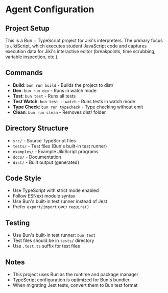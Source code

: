 # Agent Configuration

## Project Setup
This is a Bun + TypeScript project for Jiki's interpreters. The primary focus is JikiScript, which executes student JavaScript code and captures execution data for Jiki's interactive editor (breakpoints, time scrubbing, variable inspection, etc.).

## Commands
- **Build**: `bun run build` - Builds the project to dist/
- **Dev**: `bun run dev` - Runs in watch mode
- **Test**: `bun test` - Runs all tests
- **Test Watch**: `bun test --watch` - Runs tests in watch mode
- **Type Check**: `bun run typecheck` - Type checking without emit
- **Clean**: `bun run clean` - Removes dist/ folder

## Directory Structure
- `src/` - Source TypeScript files
- `tests/` - Test files (Bun's built-in test runner)
- `examples/` - Example JikiScript programs
- `docs/` - Documentation
- `dist/` - Built output (generated)

## Code Style
- Use TypeScript with strict mode enabled
- Follow ESNext module syntax
- Use Bun's built-in test runner instead of Jest
- Prefer `export/import` over `require()`

## Testing
- Use Bun's built-in test runner: `bun test`
- Test files should be in `tests/` directory
- Use `.test.ts` suffix for test files

## Notes
- This project uses Bun as the runtime and package manager
- TypeScript configuration is optimized for Bun's bundler
- When migrating Jest tests, convert them to Bun test format

